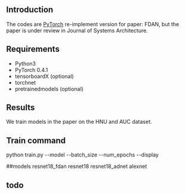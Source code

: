 
## Introduction
The codes are [PyTorch](https://pytorch.org/) re-implement version for paper: FDAN, but the paper is under review in Journal of Systems Architecture.



## Requirements
- Python3
- PyTorch 0.4.1
- tensorboardX (optional)
- torchnet
- pretrainedmodels (optional)

## Results
We train models in the paper on the HNU and AUC dataset.

## Train command
python train.py --model <model name> --batch_size <the batch size> --num_epochs <the number of epochs> --display

##models
resnet18_fdan
resnet18
resnet18_adnet
alexnet

## todo
